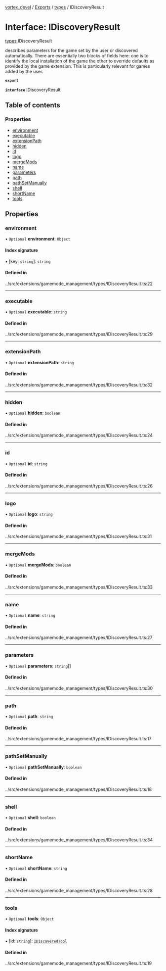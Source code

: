 [vortex_devel](../README.md) / [Exports](../modules.md) / [types](../modules/types.md) / IDiscoveryResult

# Interface: IDiscoveryResult

[types](../modules/types.md).IDiscoveryResult

describes parameters for the game set by the user
or discovered automatically.
There are essentially two blocks of fields here:
one is to identify the local installation of the game
the other to override defaults as provided by the
game extension. This is particularly relevant for
games added by the user.

**`export`**

**`interface`** IDiscoveryResult

## Table of contents

### Properties

- [environment](types.IDiscoveryResult.md#environment)
- [executable](types.IDiscoveryResult.md#executable)
- [extensionPath](types.IDiscoveryResult.md#extensionpath)
- [hidden](types.IDiscoveryResult.md#hidden)
- [id](types.IDiscoveryResult.md#id)
- [logo](types.IDiscoveryResult.md#logo)
- [mergeMods](types.IDiscoveryResult.md#mergemods)
- [name](types.IDiscoveryResult.md#name)
- [parameters](types.IDiscoveryResult.md#parameters)
- [path](types.IDiscoveryResult.md#path)
- [pathSetManually](types.IDiscoveryResult.md#pathsetmanually)
- [shell](types.IDiscoveryResult.md#shell)
- [shortName](types.IDiscoveryResult.md#shortname)
- [tools](types.IDiscoveryResult.md#tools)

## Properties

### environment

• `Optional` **environment**: `Object`

#### Index signature

▪ [key: `string`]: `string`

#### Defined in

../src/extensions/gamemode_management/types/IDiscoveryResult.ts:22

___

### executable

• `Optional` **executable**: `string`

#### Defined in

../src/extensions/gamemode_management/types/IDiscoveryResult.ts:29

___

### extensionPath

• `Optional` **extensionPath**: `string`

#### Defined in

../src/extensions/gamemode_management/types/IDiscoveryResult.ts:32

___

### hidden

• `Optional` **hidden**: `boolean`

#### Defined in

../src/extensions/gamemode_management/types/IDiscoveryResult.ts:24

___

### id

• `Optional` **id**: `string`

#### Defined in

../src/extensions/gamemode_management/types/IDiscoveryResult.ts:26

___

### logo

• `Optional` **logo**: `string`

#### Defined in

../src/extensions/gamemode_management/types/IDiscoveryResult.ts:31

___

### mergeMods

• `Optional` **mergeMods**: `boolean`

#### Defined in

../src/extensions/gamemode_management/types/IDiscoveryResult.ts:33

___

### name

• `Optional` **name**: `string`

#### Defined in

../src/extensions/gamemode_management/types/IDiscoveryResult.ts:27

___

### parameters

• `Optional` **parameters**: `string`[]

#### Defined in

../src/extensions/gamemode_management/types/IDiscoveryResult.ts:30

___

### path

• `Optional` **path**: `string`

#### Defined in

../src/extensions/gamemode_management/types/IDiscoveryResult.ts:17

___

### pathSetManually

• `Optional` **pathSetManually**: `boolean`

#### Defined in

../src/extensions/gamemode_management/types/IDiscoveryResult.ts:18

___

### shell

• `Optional` **shell**: `boolean`

#### Defined in

../src/extensions/gamemode_management/types/IDiscoveryResult.ts:34

___

### shortName

• `Optional` **shortName**: `string`

#### Defined in

../src/extensions/gamemode_management/types/IDiscoveryResult.ts:28

___

### tools

• `Optional` **tools**: `Object`

#### Index signature

▪ [id: `string`]: [`IDiscoveredTool`](types.IDiscoveredTool.md)

#### Defined in

../src/extensions/gamemode_management/types/IDiscoveryResult.ts:19
